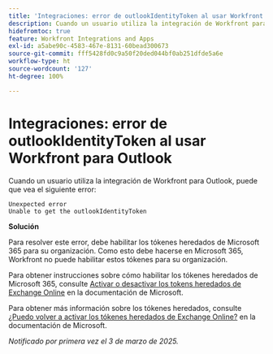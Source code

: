 ```yaml
---
title: 'Integraciones: error de outlookIdentityToken al usar Workfront para Outlook'
description: Cuando un usuario utiliza la integración de Workfront para Outlook, puede que vea un error.
hidefromtoc: true
feature: Workfront Integrations and Apps
exl-id: a5abe90c-4583-467e-8131-60bead300673
source-git-commit: fff5428fd0c9a50f20ded044bf0ab251dfde5a6e
workflow-type: ht
source-wordcount: '127'
ht-degree: 100%

---
```


# Integraciones: error de outlookIdentityToken al usar Workfront para Outlook

Cuando un usuario utiliza la integración de Workfront para Outlook, puede que vea el siguiente error:

```
Unexpected error
Unable to get the outlookIdentityToken
```

**Solución**


Para resolver este error, debe habilitar los tókenes heredados de Microsoft 365 para su organización. Como esto debe hacerse en Microsoft 365, Workfront no puede habilitar estos tókenes para su organización.

Para obtener instrucciones sobre cómo habilitar los tókenes heredados de Microsoft 365, consulte [Activar o desactivar los tokens heredados de Exchange Online](https://learn.microsoft.com/es-es/office/dev/add-ins/outlook/turn-exchange-tokens-on-off) en la documentación de Microsoft.

Para obtener más información sobre los tókenes heredados, consulte [¿Puedo volver a activar los tókenes heredados de Exchange Online?](https://learn.microsoft.com/es-es/office/dev/add-ins/outlook/faq-nested-app-auth-outlook-legacy-tokens#can-i-turn-exchange-online-legacy-tokens-back-on) en la documentación de Microsoft.


_Notificado por primera vez el 3 de marzo de 2025._
